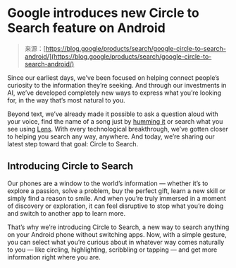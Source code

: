 <!--yml
category: 未分类
date: 2024-05-27 14:51:19
-->

# Google introduces new Circle to Search feature on Android

> 来源：[https://blog.google/products/search/google-circle-to-search-android/](https://blog.google/products/search/google-circle-to-search-android/)

Since our earliest days, we’ve been focused on helping connect people’s curiosity to the information they’re seeking. And through our investments in AI, we’ve developed completely new ways to express what you’re looking for, in the way that’s most natural to you.

Beyond text, we’ve already made it possible to ask a question aloud with your voice, find the name of a song just by [humming it](https://blog.google/products/search/hum-to-search/) or search what you see using [Lens](https://blog.google/products/google-lens/google-lens-features/). With every technological breakthrough, we’ve gotten closer to helping you search any way, anywhere. And today, we’re sharing our latest step toward that goal: Circle to Search.

## Introducing Circle to Search

Our phones are a window to the world’s information — whether it’s to explore a passion, solve a problem, buy the perfect gift, learn a new skill or simply find a reason to smile. And when you’re truly immersed in a moment of discovery or exploration, it can feel disruptive to stop what you’re doing and switch to another app to learn more.

That’s why we’re introducing Circle to Search, a new way to search anything on your Android phone without switching apps. Now, with a simple gesture, you can select what you’re curious about in whatever way comes naturally to you — like circling, highlighting, scribbling or tapping — and get more information right where you are.